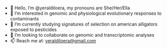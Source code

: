 - 👋 Hello, I’m @yeraldiloera, my pronouns are She/Her/Ella
- 👀 I’m interested in genomic and physiological evolutionary responses to contaminants
- 🌱 I’m currently studying signatures of selection on american alligators exposed to pesticides
- 💞️ I’m looking to collaborate on genomic and transcriptomic analyses
- 📫 Reach me at: yeraldiloera@gmail.com

<!---
yeraldiloera/yeraldiloera is a ✨ special ✨ repository because its `README.md` (this file) appears on your GitHub profile.
You can click the Preview link to take a look at your changes.
--->

